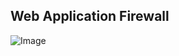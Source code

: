 ## Web Application Firewall

![Image](https://github.com/user-attachments/assets/375406bd-7fef-4c6f-b840-b9d0bda76fcb)